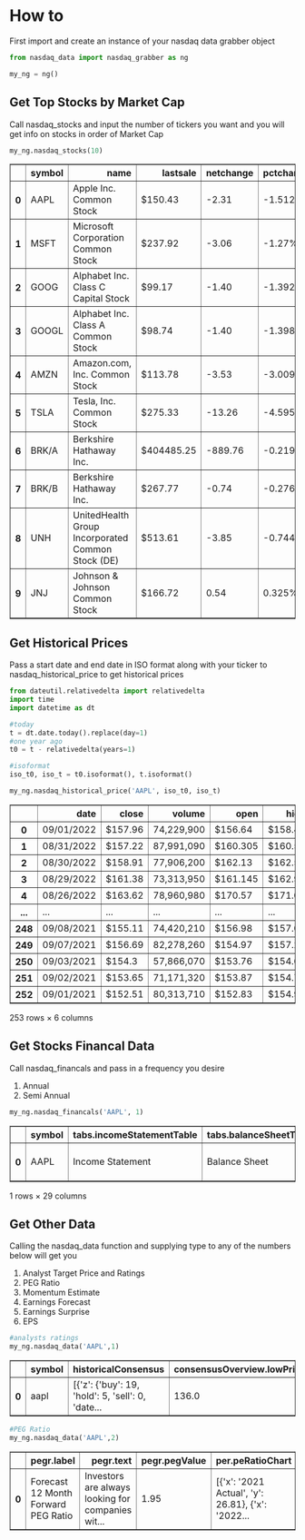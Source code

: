 # How to
First import and create an instance of your nasdaq data grabber object


```python
from nasdaq_data import nasdaq_grabber as ng
```


```python
my_ng = ng() 
```

## Get Top Stocks by Market Cap
Call nasdaq_stocks and input the number of tickers you want and you will get info on stocks in order of Market Cap


```python
my_ng.nasdaq_stocks(10)
```




<div>
<table border="1" class="dataframe">
  <thead>
    <tr style="text-align: right;">
      <th></th>
      <th>symbol</th>
      <th>name</th>
      <th>lastsale</th>
      <th>netchange</th>
      <th>pctchange</th>
      <th>marketCap</th>
      <th>url</th>
    </tr>
  </thead>
  <tbody>
    <tr>
      <th>0</th>
      <td>AAPL</td>
      <td>Apple Inc. Common Stock</td>
      <td>$150.43</td>
      <td>-2.31</td>
      <td>-1.512%</td>
      <td>2,608,056,056,200</td>
      <td>/market-activity/stocks/aapl</td>
    </tr>
    <tr>
      <th>1</th>
      <td>MSFT</td>
      <td>Microsoft Corporation Common Stock</td>
      <td>$237.92</td>
      <td>-3.06</td>
      <td>-1.27%</td>
      <td>1,774,381,634,186</td>
      <td>/market-activity/stocks/msft</td>
    </tr>
    <tr>
      <th>2</th>
      <td>GOOG</td>
      <td>Alphabet Inc. Class C Capital Stock</td>
      <td>$99.17</td>
      <td>-1.40</td>
      <td>-1.392%</td>
      <td>1,293,573,480,000</td>
      <td>/market-activity/stocks/goog</td>
    </tr>
    <tr>
      <th>3</th>
      <td>GOOGL</td>
      <td>Alphabet Inc. Class A Common Stock</td>
      <td>$98.74</td>
      <td>-1.40</td>
      <td>-1.398%</td>
      <td>1,287,964,560,000</td>
      <td>/market-activity/stocks/googl</td>
    </tr>
    <tr>
      <th>4</th>
      <td>AMZN</td>
      <td>Amazon.com, Inc. Common Stock</td>
      <td>$113.78</td>
      <td>-3.53</td>
      <td>-3.009%</td>
      <td>1,157,926,339,396</td>
      <td>/market-activity/stocks/amzn</td>
    </tr>
    <tr>
      <th>5</th>
      <td>TSLA</td>
      <td>Tesla, Inc. Common Stock</td>
      <td>$275.33</td>
      <td>-13.26</td>
      <td>-4.595%</td>
      <td>862,738,307,490</td>
      <td>/market-activity/stocks/tsla</td>
    </tr>
    <tr>
      <th>6</th>
      <td>BRK/A</td>
      <td>Berkshire Hathaway Inc.</td>
      <td>$404485.25</td>
      <td>-889.76</td>
      <td>-0.219%</td>
      <td>594,946,837,609</td>
      <td>/market-activity/stocks/brk/a</td>
    </tr>
    <tr>
      <th>7</th>
      <td>BRK/B</td>
      <td>Berkshire Hathaway Inc.</td>
      <td>$267.77</td>
      <td>-0.74</td>
      <td>-0.276%</td>
      <td>590,783,995,813</td>
      <td>/market-activity/stocks/brk/b</td>
    </tr>
    <tr>
      <th>8</th>
      <td>UNH</td>
      <td>UnitedHealth Group Incorporated Common Stock (DE)</td>
      <td>$513.61</td>
      <td>-3.85</td>
      <td>-0.744%</td>
      <td>480,421,913,683</td>
      <td>/market-activity/stocks/unh</td>
    </tr>
    <tr>
      <th>9</th>
      <td>JNJ</td>
      <td>Johnson &amp; Johnson Common Stock</td>
      <td>$166.72</td>
      <td>0.54</td>
      <td>0.325%</td>
      <td>438,336,872,094</td>
      <td>/market-activity/stocks/jnj</td>
    </tr>
  </tbody>
</table>
</div>



## Get Historical Prices
Pass a start date and end date in ISO format along with your ticker to nasdaq_historical_price to get historical prices


```python
from dateutil.relativedelta import relativedelta
import time
import datetime as dt

#today
t = dt.date.today().replace(day=1)
#one year ago
t0 = t - relativedelta(years=1)

#isoformat
iso_t0, iso_t = t0.isoformat(), t.isoformat()

my_ng.nasdaq_historical_price('AAPL', iso_t0, iso_t)
```




<div>
<table border="1" class="dataframe">
  <thead>
    <tr style="text-align: right;">
      <th></th>
      <th>date</th>
      <th>close</th>
      <th>volume</th>
      <th>open</th>
      <th>high</th>
      <th>low</th>
    </tr>
  </thead>
  <tbody>
    <tr>
      <th>0</th>
      <td>09/01/2022</td>
      <td>$157.96</td>
      <td>74,229,900</td>
      <td>$156.64</td>
      <td>$158.42</td>
      <td>$154.67</td>
    </tr>
    <tr>
      <th>1</th>
      <td>08/31/2022</td>
      <td>$157.22</td>
      <td>87,991,090</td>
      <td>$160.305</td>
      <td>$160.58</td>
      <td>$157.14</td>
    </tr>
    <tr>
      <th>2</th>
      <td>08/30/2022</td>
      <td>$158.91</td>
      <td>77,906,200</td>
      <td>$162.13</td>
      <td>$162.56</td>
      <td>$157.72</td>
    </tr>
    <tr>
      <th>3</th>
      <td>08/29/2022</td>
      <td>$161.38</td>
      <td>73,313,950</td>
      <td>$161.145</td>
      <td>$162.9</td>
      <td>$159.82</td>
    </tr>
    <tr>
      <th>4</th>
      <td>08/26/2022</td>
      <td>$163.62</td>
      <td>78,960,980</td>
      <td>$170.57</td>
      <td>$171.05</td>
      <td>$163.56</td>
    </tr>
    <tr>
      <th>...</th>
      <td>...</td>
      <td>...</td>
      <td>...</td>
      <td>...</td>
      <td>...</td>
      <td>...</td>
    </tr>
    <tr>
      <th>248</th>
      <td>09/08/2021</td>
      <td>$155.11</td>
      <td>74,420,210</td>
      <td>$156.98</td>
      <td>$157.04</td>
      <td>$153.975</td>
    </tr>
    <tr>
      <th>249</th>
      <td>09/07/2021</td>
      <td>$156.69</td>
      <td>82,278,260</td>
      <td>$154.97</td>
      <td>$157.26</td>
      <td>$154.39</td>
    </tr>
    <tr>
      <th>250</th>
      <td>09/03/2021</td>
      <td>$154.3</td>
      <td>57,866,070</td>
      <td>$153.76</td>
      <td>$154.63</td>
      <td>$153.09</td>
    </tr>
    <tr>
      <th>251</th>
      <td>09/02/2021</td>
      <td>$153.65</td>
      <td>71,171,320</td>
      <td>$153.87</td>
      <td>$154.72</td>
      <td>$152.4</td>
    </tr>
    <tr>
      <th>252</th>
      <td>09/01/2021</td>
      <td>$152.51</td>
      <td>80,313,710</td>
      <td>$152.83</td>
      <td>$154.98</td>
      <td>$152.34</td>
    </tr>
  </tbody>
</table>
<p>253 rows × 6 columns</p>
</div>



## Get Stocks Financal Data
Call nasdaq_financals and pass in a frequency you desire 
1. Annual
2. Semi Annual


```python
my_ng.nasdaq_financals('AAPL', 1)
```




<div>
<table border="1" class="dataframe">
  <thead>
    <tr style="text-align: right;">
      <th></th>
      <th>symbol</th>
      <th>tabs.incomeStatementTable</th>
      <th>tabs.balanceSheetTable</th>
      <th>tabs.cashFlowTable</th>
      <th>tabs.financialRatiosTable</th>
      <th>incomeStatementTable.headers.value1</th>
      <th>incomeStatementTable.headers.value2</th>
      <th>incomeStatementTable.headers.value3</th>
      <th>incomeStatementTable.headers.value4</th>
      <th>incomeStatementTable.headers.value5</th>
      <th>...</th>
      <th>cashFlowTable.headers.value3</th>
      <th>cashFlowTable.headers.value4</th>
      <th>cashFlowTable.headers.value5</th>
      <th>cashFlowTable.rows</th>
      <th>financialRatiosTable.headers.value1</th>
      <th>financialRatiosTable.headers.value2</th>
      <th>financialRatiosTable.headers.value3</th>
      <th>financialRatiosTable.headers.value4</th>
      <th>financialRatiosTable.headers.value5</th>
      <th>financialRatiosTable.rows</th>
    </tr>
  </thead>
  <tbody>
    <tr>
      <th>0</th>
      <td>AAPL</td>
      <td>Income Statement</td>
      <td>Balance Sheet</td>
      <td>Cash Flow</td>
      <td>Financial Ratios</td>
      <td>Period Ending:</td>
      <td>9/25/2021</td>
      <td>9/26/2020</td>
      <td>9/28/2019</td>
      <td>9/29/2018</td>
      <td>...</td>
      <td>9/26/2020</td>
      <td>9/28/2019</td>
      <td>9/29/2018</td>
      <td>[{'value1': 'Net Income', 'value2': '$94,680,0...</td>
      <td>Period Ending:</td>
      <td>9/25/2021</td>
      <td>9/26/2020</td>
      <td>9/28/2019</td>
      <td>9/29/2018</td>
      <td>[{'value1': 'Liquidity Ratios', 'value2': '', ...</td>
    </tr>
  </tbody>
</table>
<p>1 rows × 29 columns</p>
</div>



## Get Other Data

Calling the nasdaq_data function and supplying type to any of the numbers below will get you 

1. Analyst Target Price and Ratings
2. PEG Ratio
3. Momentum Estimate
4. Earnings Forecast
5. Earnings Surprise
6. EPS


```python
#analysts ratings
my_ng.nasdaq_data('AAPL',1)
```




<div>
<table border="1" class="dataframe">
  <thead>
    <tr style="text-align: right;">
      <th></th>
      <th>symbol</th>
      <th>historicalConsensus</th>
      <th>consensusOverview.lowPriceTarget</th>
      <th>consensusOverview.highPriceTarget</th>
      <th>consensusOverview.priceTarget</th>
      <th>consensusOverview.buy</th>
      <th>consensusOverview.sell</th>
      <th>consensusOverview.hold</th>
    </tr>
  </thead>
  <tbody>
    <tr>
      <th>0</th>
      <td>aapl</td>
      <td>[{'z': {'buy': 19, 'hold': 5, 'sell': 0, 'date...</td>
      <td>136.0</td>
      <td>220.0</td>
      <td>183.45</td>
      <td>23</td>
      <td>1</td>
      <td>4</td>
    </tr>
  </tbody>
</table>
</div>




```python
#PEG Ratio
my_ng.nasdaq_data('AAPL',2)
```




<div>
<table border="1" class="dataframe">
  <thead>
    <tr style="text-align: right;">
      <th></th>
      <th>pegr.label</th>
      <th>pegr.text</th>
      <th>pegr.pegValue</th>
      <th>per.peRatioChart</th>
      <th>per.label</th>
      <th>per.text</th>
      <th>per.dataProvider</th>
      <th>gr.peGrowthChart</th>
      <th>gr.title</th>
    </tr>
  </thead>
  <tbody>
    <tr>
      <th>0</th>
      <td>Forecast 12 Month Forward PEG Ratio</td>
      <td>Investors are always looking for companies wit...</td>
      <td>1.95</td>
      <td>[{'x': '2021 Actual', 'y': 26.81}, {'x': '2022...</td>
      <td>Price/Earnings Ratio</td>
      <td>Price/Earnings Ratio is a widely used stock ev...</td>
      <td>&lt;b&gt;Data Provider:&lt;/b&gt; Zacks Investment Research</td>
      <td>[{'z': 'Growth', 'x': '2022', 'y': 8.8}, {'z':...</td>
      <td>Forecast P/E Growth Rates</td>
    </tr>
  </tbody>
</table>
</div>

